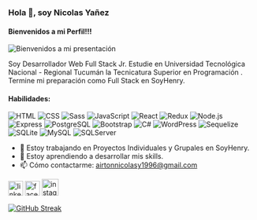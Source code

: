 ### Hola 👋, soy Nicolas Yañez
#### Bienvenidos a mi Perfil!!!
![Bienvenidos a mi presentación](https://user-images.githubusercontent.com/70145668/112771623-b9660900-8ffa-11eb-90c0-77d0406d1734.jpg)

Soy Desarrollador Web Full Stack Jr.
Estudie en Universidad Tecnológica Nacional - Regional Tucumán la Tecnicatura Superior en Programación .
Termine mi preparación como Full Stack en SoyHenry.

#### Habilidades:
![HTML](https://img.shields.io/badge/-HTML-E34F26?style=for-the-badge&logo=html5&logoColor=FAFAFA)
![CSS](https://img.shields.io/badge/-CSS-1572B6?style=for-the-badge&logo=css3&logoColor=FAFAFA)
![Sass](https://img.shields.io/badge/-Sass-CC6699?style=for-the-badge&logo=sass&logoColor=FAFAFA)
![JavaScript](https://img.shields.io/badge/-JavaScript-F7DF1E?style=for-the-badge&logo=javascript&logoColor=333)
![React](https://img.shields.io/badge/-React-61DAFB?style=for-the-badge&logo=react&logoColor=333)
![Redux](https://img.shields.io/badge/-Redux-764ABC?style=for-the-badge&logo=redux&logoColor=FAFAFA)
![Node.js](https://img.shields.io/badge/-Node.js-339933?style=for-the-badge&logo=node.js&logoColor=FAFAFA)
![Express](https://img.shields.io/badge/-Express-FAFAFA?style=for-the-badge&logo=express&logoColor=333)
![PostgreSQL](https://img.shields.io/badge/-PostgreSQL-0064a5?style=for-the-badge&logo=postgresql&logoColor=FAFAFA)
![Bootstrap](https://img.shields.io/badge/-Bootstrap-9cf?style=for-the-badge&logo=bootstrap&logoColor=blueviolet)
![C#](https://img.shields.io/badge/-C%23-339933?style=for-the-badge&logo=c%23&logoColor=blueviolet)
![WordPress](https://img.shields.io/badge/-WordPress-0064a5?style=for-the-badge&logo=wordpress&logoColor=FAFAFA)
![Sequelize](https://img.shields.io/badge/-Sequelize-61DAFB?style=for-the-badge&logo=sequelize&logoColor=333)
![SQLite](https://img.shields.io/badge/-SQLite-0064a5?style=for-the-badge&logo=sqlite&logoColor=FAFAFA)
![MySQL](https://img.shields.io/badge/-MySQL-E34F26?style=for-the-badge&logo=mysql&logoColor=FAFAFA)
![SQLServer](https://img.shields.io/badge/-SQL%20Server-F7DF1E?style=for-the-badge&logo=sql%20server&logoColor=success)

- 🔭 Estoy trabajando en Proyectos Individuales y Grupales en SoyHenry. 
- 🌱 Estoy aprendiendo a desarrollar mis skills. 
- 📫 Cómo contactarme: airtonnicolasy1996@gmail.com 


 [<img src='https://img.icons8.com/external-justicon-flat-justicon/344/external-linkedin-social-media-justicon-flat-justicon.png' alt='linkedin' height='30'>](https://www.linkedin.com/in/nicoyanez-fullstackdevelopment/)  [<img src='https://img.icons8.com/external-justicon-lineal-color-justicon/344/external-facebook-social-media-justicon-lineal-color-justicon.png' alt='facebook' height='30'>](https://www.facebook.com/nico.yanez.3)  [<img src='https://img.icons8.com/color/344/instagram-new--v1.png' alt='instagram' height='34'>](https://www.instagram.com/nico_yanez96/)  

[![GitHub Streak](http://github-readme-streak-stats.herokuapp.com?user=NicoYanez9621&theme=dark&hide_border=true&date_format=M%20j%5B%2C%20Y%5D)](https://git.io/streak-stats)


